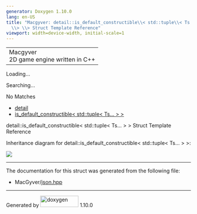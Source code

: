 ```yaml
---
generator: Doxygen 1.10.0
lang: en-US
title: "Macgyver: detail::is_default_constructible\\< std::tuple\\< Ts...
  \\> \\> Struct Template Reference"
viewport: width=device-width, initial-scale=1
---
```


<div id="top">

<div id="titlearea">

<table data-cellspacing="0" data-cellpadding="0">
<colgroup>
<col style="width: 100%" />
</colgroup>
<tbody>
<tr id="projectrow" class="odd">
<td id="projectalign"><div id="projectname">
Macgyver
</div>
<div id="projectbrief">
2D game engine written in C++
</div></td>
</tr>
</tbody>
</table>

</div>

<div id="main-nav">

</div>

<div id="MSearchSelectWindow"
onmouseover="return searchBox.OnSearchSelectShow()"
onmouseout="return searchBox.OnSearchSelectHide()"
onkeydown="return searchBox.OnSearchSelectKey(event)">

</div>

<div id="MSearchResultsWindow">

<div id="MSearchResults">

<div class="SRPage">

<div id="SRIndex">

<div id="SRResults">

</div>

<div id="Loading" class="SRStatus">

Loading...

</div>

<div id="Searching" class="SRStatus">

Searching...

</div>

<div id="NoMatches" class="SRStatus">

No Matches

</div>

</div>

</div>

</div>

</div>

<div id="nav-path" class="navpath">

- <a href="namespacedetail.html" class="el">detail</a>
- <a
  href="structdetail_1_1is__default__constructible_3_01std_1_1tuple_3_01_ts_8_8_8_01_4_01_4.html"
  class="el">is_default_constructible&lt; std::tuple&lt; Ts... &gt;
  &gt;</a>

</div>

</div>

<div class="header">

<div class="headertitle">

<div class="title">

detail::is_default_constructible\< std::tuple\< Ts... \> \> Struct
Template Reference

</div>

</div>

</div>

<div class="contents">

<div class="dynheader">

Inheritance diagram for detail::is_default_constructible\< std::tuple\<
Ts... \> \>:

</div>

<div class="dyncontent">

<div class="center">

<img
src="structdetail_1_1is__default__constructible_3_01std_1_1tuple_3_01_ts_8_8_8_01_4_01_4.png"
usemap="#detail::is_5Fdefault_5Fconstructible_3C_20std::tuple_3C_20Ts..._20_3E_20_3E_map" />

</div>

</div>

------------------------------------------------------------------------

The documentation for this struct was generated from the following file:

- MacGyver/<a href="json_8hpp_source.html" class="el">json.hpp</a>

</div>

------------------------------------------------------------------------

<span class="small">Generated
by [<img src="doxygen.svg" class="footer" width="104" height="31"
alt="doxygen" />](https://www.doxygen.org/index.html) 1.10.0</span>
